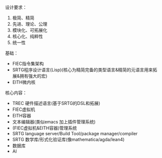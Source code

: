 设计要求：
1. 极简、精简
2. 先进、理论、公理
3. 模块化、可拓展化
4. 核心化、纯粹性
5. 统一性

基础：
- FIEC指令集架构
- SRTG程序设计语言(Lisp)(核心为精简完备的类型语言&精简的元语言用来拓展&拥有强大的宏)
- EITH微内核

核心内容：
- TREC 硬件描述语言(基于SRTG的DSL和拓展)
- FIEC虚拟机
- EITH容器
- 文本编辑器(类似emacs 加上插件管理系统)
- (FIEC虚拟机&EITH容器)管理系统
- SRTG language server/Build Tool/package manager/compiler
- SRTG 数学库/形式化验证库(像mathematica/agda/lean4)
- 数据库
- AI